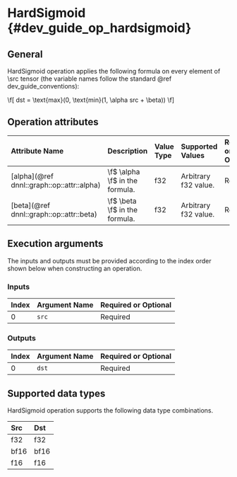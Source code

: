 HardSigmoid {#dev_guide_op_hardsigmoid}
=======================================

## General

HardSigmoid operation applies the following formula on every element of \src
tensor (the variable names follow the standard @ref dev_guide_conventions):

\f[ dst = \text{max}(0, \text{min}(1, \alpha src + \beta)) \f]

## Operation attributes

| Attribute Name                             | Description                    | Value Type | Supported Values     | Required or Optional |
|:-------------------------------------------|:-------------------------------|:-----------|:---------------------|:---------------------|
| [alpha](@ref dnnl::graph::op::attr::alpha) | \f$ \alpha \f$ in the formula. | f32        | Arbitrary f32 value. | Required             |
| [beta](@ref dnnl::graph::op::attr::beta)   | \f$ \beta \f$ in the formula.  | f32        | Arbitrary f32 value. | Required             |

## Execution arguments

The inputs and outputs must be provided according to the index order shown below
when constructing an operation.

### Inputs

| Index | Argument Name | Required or Optional |
|:------|:--------------|:---------------------|
| 0     | `src`         | Required             |

### Outputs

| Index | Argument Name | Required or Optional |
|:------|:--------------|:---------------------|
| 0     | `dst`         | Required             |

## Supported data types

HardSigmoid operation supports the following data type combinations.

| Src  | Dst  |
|:-----|:-----|
| f32  | f32  |
| bf16 | bf16 |
| f16  | f16  |
